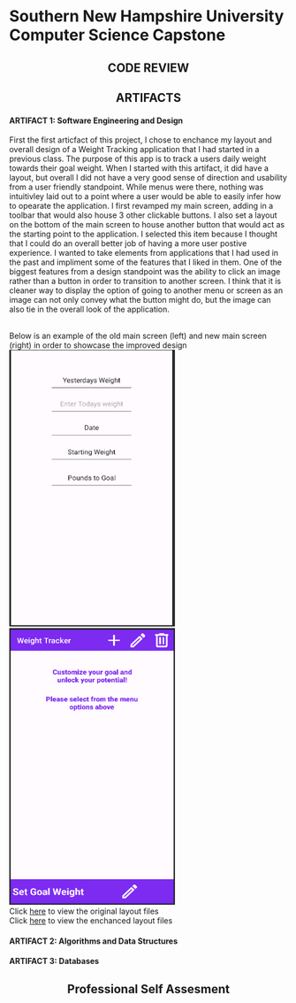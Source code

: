 # Southern New Hampshire University <br> Computer Science Capstone
## <center>CODE REVIEW<center>
## <center>ARTIFACTS<center>
#### ARTIFACT 1: Software Engineering and Design
First the first articfact of this project, I chose to enchance my layout and overall design of a Weight Tracking application that I had started in a previous class. The purpose of this app is to track a users daily weight towards their goal weight. When I started with this artifact, it did have a layout, but overall I did not have a very good sense of direction and usability from a user friendly standpoint. While menus were there, nothing was intuitivley laid out to a point where a user would be able to easily infer how to opearate the application. I first revamped my main screen, adding in a toolbar that would also house 3 other clickable buttons. I also set a layout on the bottom of the main screen to house another button that would act as the starting point to the application. I selected this item because I thought that I could do an overall better job of having a more user postive experience. I wanted to take elements from applications that I had used in the past and impliment some of the features that I liked in them. One of the biggest features from a design standpoint was the ability to click an image rather than a button in order to transition to another screen. I think that it is cleaner way to display the option of going to another menu or screen as an image can not only convey what the button might do, but the image can also tie in the overall look of the application. <br> 
<br> 

Below is an example of the old main screen (left) and new main screen (right) in order to showcase the improved design <br>
<img src="OldMain.PNG" height=500 width=300> <img src="NewMain.PNG" height=500 width=300> <br>
Click [here](https://github.com/luchh224/luchh224.github.io/tree/main/Weight%20Loss%20App/Code%20Review/Layouts) to view the original layout files <br> 
Click [here](https://github.com/luchh224/luchh224.github.io/tree/main/Weight%20Loss%20App/Layouts) to view the enchanced layout files 
#### ARTIFACT 2: Algorithms and Data Structures
#### ARTIFACT 3: Databases
## <center>Professional Self Assesment<center>
